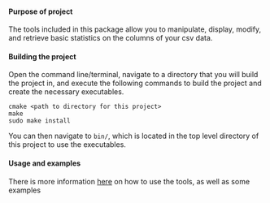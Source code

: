 
#### Purpose of project

The tools included in this package allow you to manipulate, display, modify, and retrieve basic
statistics on the columns of your csv data.

#### Building the project

Open the command line/terminal, navigate to a directory that you will build the project in,
and execute the following commands to build the project and create the necessary executables.

```
cmake <path to directory for this project>
make
sudo make install
```

You can then navigate to `bin/`, which is located in the top level directory of this project to use the executables.

#### Usage and examples

There is more information [here](Usageandexamples.md) on how to use the tools, as well as some examples


